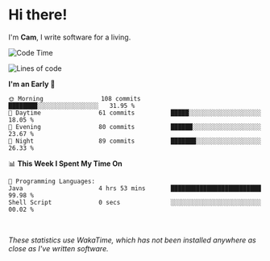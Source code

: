 # Hi there!
I'm **Cam**, I write software for a living.

<!--START_SECTION:waka-->
![Code Time](http://img.shields.io/badge/Code%20Time-354%20hrs%2049%20mins-blue)

![Lines of code](https://img.shields.io/badge/From%20Hello%20World%20I%27ve%20Written-98.0%20thousand%20lines%20of%20code-blue)

**I'm an Early 🐤** 

```text
🌞 Morning                108 commits         ████████░░░░░░░░░░░░░░░░░   31.95 % 
🌆 Daytime                61 commits          █████░░░░░░░░░░░░░░░░░░░░   18.05 % 
🌃 Evening                80 commits          ██████░░░░░░░░░░░░░░░░░░░   23.67 % 
🌙 Night                  89 commits          ███████░░░░░░░░░░░░░░░░░░   26.33 % 
```


📊 **This Week I Spent My Time On** 

```text
💬 Programming Languages: 
Java                     4 hrs 53 mins       █████████████████████████   99.98 % 
Shell Script             0 secs              ░░░░░░░░░░░░░░░░░░░░░░░░░   00.02 % 
```


<!--END_SECTION:waka-->

<br>

_These statistics use WakaTime, which has not been installed anywhere as close as I've written software._
